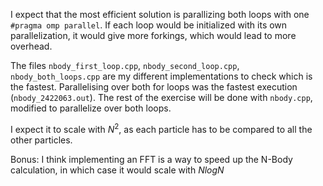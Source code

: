 I expect that the most efficient solution is parallizing both loops with one ```#pragma omp parallel```. If each loop would be initialized
with its own parallelization, it would give more forkings, which would lead to more overhead.

The files ```nbody_first_loop.cpp```, ```nbody_second_loop.cpp```, ```nbody_both_loops.cpp``` are my different implementations to check which is the fastest. Parallelising over both for loops was the fastest execution (```nbody_2422063.out```). The rest of the exercise will be done with ```nbody.cpp```, modified to parallelize over both loops.

I expect it to scale with $N^2$, as each particle has to be compared to all the other particles.

Bonus: I think implementing an FFT is a way to speed up the N-Body calculation, 
in which case it would scale with $N log N$
